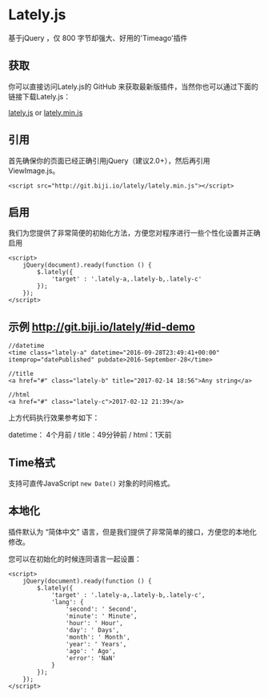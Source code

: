 # Lately.js

基于jQuery ，仅 800 字节却强大、好用的'Timeago'插件

## 获取

你可以直接访问Lately.js的 GitHub 来获取最新版插件，当然你也可以通过下面的链接下载Lately.js：

[lately.js][1] or [lately.min.js][2]

## 引用

首先确保你的页面已经正确引用jQuery（建议2.0+），然后再引用ViewImage.js。

    <script src="http://git.biji.io/lately/lately.min.js"></script>

## 启用

我们为您提供了非常简便的初始化方法，方便您对程序进行一些个性化设置并正确启用

    <script>
        jQuery(document).ready(function () {
            $.lately({
                'target' : '.lately-a,.lately-b,.lately-c'
            });
        });
    </script>

## 示例 http://git.biji.io/lately/#id-demo

    //datetime
    <time class="lately-a" datetime="2016-09-28T23:49:41+00:00" itemprop="datePublished" pubdate>2016-September-28</time>

    //title
    <a href="#" class="lately-b" title="2017-02-14 18:56">Any string</a>

    //html
    <a href="#" class="lately-c">2017-02-12 21:39</a>

上方代码执行效果参考如下：

datetime： 4个月前 / title：49分钟前 / html：1天前

## Time格式

支持可直传JavaScript `new Date()` 对象的时间格式。

## 本地化

插件默认为 “简体中文” 语言，但是我们提供了非常简单的接口，方便您的本地化修改。

您可以在初始化的时候连同语言一起设置：

    <script>
        jQuery(document).ready(function () {
            $.lately({
                'target' : '.lately-a,.lately-b,.lately-c',
                'lang': {
                    'second': ' Second',
                    'minute': ' Minute',
                    'hour': ' Hour',
                    'day': ' Days',
                    'month': ' Month',
                    'year': ' Years',
                    'ago': ' Ago',
                    'error': 'NaN'
                }
            });
        });
    </script>

  [1]: http://git.biji.io/lately/lately.js
  [2]: http://git.biji.io/lately/lately.min.js
